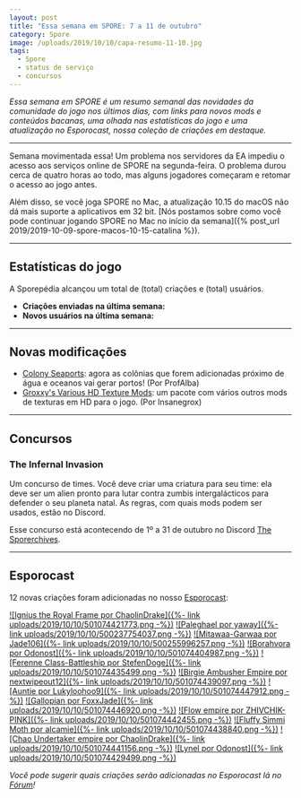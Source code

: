 ```yaml
---
layout: post
title: "Essa semana em SPORE: 7 a 11 de outubro"
category: Spore
image: /uploads/2019/10/10/capa-resumo-11-10.jpg
tags:
  - Spore
  - status de serviço
  - concursos
---
```


_Essa semana em SPORE é um resumo semanal das novidades da comunidade do jogo nos últimos dias, com links para novos mods e conteúdos bacanas, uma olhada nas estatísticas do jogo e uma atualização no Esporocast, nossa coleção de criações em destaque._

***

Semana movimentada essa! Um problema nos servidores da EA impediu o acesso aos serviços online de SPORE na segunda-feira. O problema durou cerca de quatro horas ao todo, mas alguns jogadores começaram e retomar o acesso ao jogo antes.

Além disso, se você joga SPORE no Mac, a atualização 10.15 do macOS não dá mais suporte a aplicativos em 32 bit. [Nós postamos sobre como você pode continuar jogando SPORE no Mac no início da semana]({% post_url 2019/2019-10-09-spore-macos-10-15-catalina %}).

***

## Estatísticas do jogo

A Sporepédia alcançou um total de (total) criações e (total) usuários.

- **Criações enviadas na última semana:**
- **Novos usuários na última semana:**

***

## Novas modificações

- [Colony Seaports](http://davoonline.com/phpBB3/viewtopic.php?f=123&p=36867#p36867): agora as colônias que forem adicionadas próximo de água e oceanos vai gerar portos! (Por ProfAlba)
- [Groxxy's Various HD Texture Mods](): um pacote com vários outros mods de texturas em HD para o jogo. (Por Insanegrox)

***

## Concursos

### The Infernal Invasion

Um concurso de times. Você deve criar uma criatura para seu time: ela deve ser um alien pronto para lutar contra zumbis intergalácticos para defender o seu planeta natal. As regras, com quais mods podem ser usados, estão no Discord.

Esse concurso está acontecendo de 1º a 31 de outubro no Discord [The Sporerchives](https://discord.gg/gZdhehr).

***

## Esporocast

12 novas criações foram adicionadas no nosso [Esporocast](http://www.spore.com/sporepedia#qry=ssc-501057576550):

[![Ignius the Royal Frame por ChaolinDrake]({%- link uploads/2019/10/10/501074421773.png -%})](http://www.spore.com/sporepedia#qry=sast-501074421773%3Assc-501057576550)
[![Paleghael por yaway]({%- link uploads/2019/10/10/500237754037.png -%})](http://www.spore.com/sporepedia#qry=sast-500237754037%3Assc-501057576550)
[![Mitawaa-Garwaa por Jade106]({%- link uploads/2019/10/10/500255996257.png -%})](http://www.spore.com/sporepedia#qry=sast-500255996257%3Assc-501057576550)
[![Borahvora por Odonost]({%- link uploads/2019/10/10/501074404987.png -%})](http://www.spore.com/sporepedia#qry=sast-501074404987%3Assc-501057576550)
[![Ferenne Class-Battleship por StefenDoge]({%- link uploads/2019/10/10/501074435499.png -%})](http://www.spore.com/sporepedia#qry=sast-501074435499%3Assc-501057576550)
[![Birgie Ambusher Empire por nextwipeout12]({%- link uploads/2019/10/10/501074439097.png -%})](http://www.spore.com/sporepedia#qry=sast-501074439097%3Assc-501057576550)
[![Auntie por Lukyloohoo9]({%- link uploads/2019/10/10/501074447912.png -%})](http://www.spore.com/sporepedia#qry=sast-501074447912%3Assc-501057576550)
[![Gallopian por FoxxJade]({%- link uploads/2019/10/10/501074446920.png -%})](http://www.spore.com/sporepedia#qry=sast-501074446920%3Assc-501057576550)
[![Flow empire por ZHIVCHIK-PINK]({%- link uploads/2019/10/10/501074442455.png -%})](http://www.spore.com/sporepedia#qry=sast-501074442455%3Assc-501057576550)
[![Fluffy Simmi Moth por alcamie]({%- link uploads/2019/10/10/501074438840.png -%})](http://www.spore.com/sporepedia#qry=sast-501074438840%3Assc-501057576550)
[![Chao Undertaker empire por ChaolinDrake]({%- link uploads/2019/10/10/501074441156.png -%})](http://www.spore.com/sporepedia#qry=sast-501074441156%3Assc-501057576550)
[![Lynel por Odonost]({%- link uploads/2019/10/10/501074429499.png -%})](http://www.spore.com/sporepedia#qry=sast-501074429499%3Assc-501057576550)

_Você pode sugerir quais criações serão adicionadas no Esporocast lá no [Fórum](https://forum.esporo.net/d/18-conheca-o-esporocast)!_
